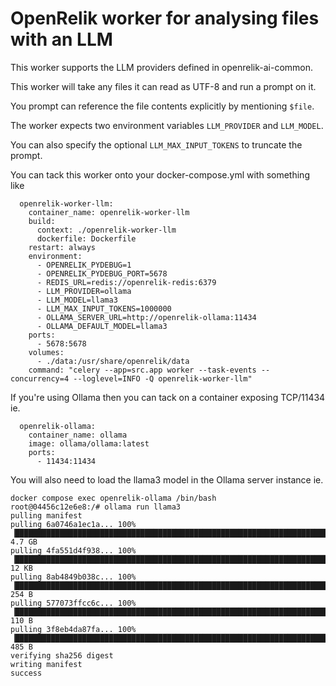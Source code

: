 # OpenRelik worker for analysing files with an LLM

This worker supports the LLM providers defined in openrelik-ai-common.

This worker will take any files it can read as UTF-8 and run a prompt on it.

You prompt can reference the file contents explicitly by mentioning `$file`.

The worker expects two environment variables `LLM_PROVIDER` and `LLM_MODEL`.

You can also specify the optional `LLM_MAX_INPUT_TOKENS` to truncate the prompt.

You can tack this worker onto your docker-compose.yml with something like
```
  openrelik-worker-llm:
    container_name: openrelik-worker-llm
    build:
      context: ./openrelik-worker-llm
      dockerfile: Dockerfile
    restart: always
    environment:
      - OPENRELIK_PYDEBUG=1
      - OPENRELIK_PYDEBUG_PORT=5678
      - REDIS_URL=redis://openrelik-redis:6379
      - LLM_PROVIDER=ollama
      - LLM_MODEL=llama3
      - LLM_MAX_INPUT_TOKENS=1000000
      - OLLAMA_SERVER_URL=http://openrelik-ollama:11434
      - OLLAMA_DEFAULT_MODEL=llama3
    ports:
      - 5678:5678
    volumes:
      - ./data:/usr/share/openrelik/data
    command: "celery --app=src.app worker --task-events --concurrency=4 --loglevel=INFO -Q openrelik-worker-llm"
```

If you're using Ollama then you can tack on a container exposing TCP/11434 ie.
```
  openrelik-ollama:
    container_name: ollama
    image: ollama/ollama:latest
    ports:
      - 11434:11434
```

You will also need to load the llama3 model in the Ollama server instance ie.
```
docker compose exec openrelik-ollama /bin/bash
root@04456c12e6e8:/# ollama run llama3
pulling manifest 
pulling 6a0746a1ec1a... 100% ▕█████████████████████████████████████████████████████████████████████████████████▏ 4.7 GB                         
pulling 4fa551d4f938... 100% ▕█████████████████████████████████████████████████████████████████████████████████▏  12 KB                         
pulling 8ab4849b038c... 100% ▕█████████████████████████████████████████████████████████████████████████████████▏  254 B                         
pulling 577073ffcc6c... 100% ▕█████████████████████████████████████████████████████████████████████████████████▏  110 B                         
pulling 3f8eb4da87fa... 100% ▕█████████████████████████████████████████████████████████████████████████████████▏  485 B                         
verifying sha256 digest 
writing manifest 
success
```
